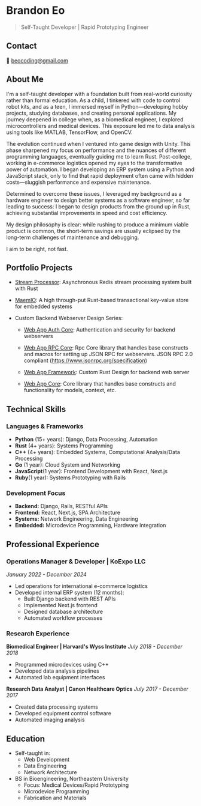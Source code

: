 # Brandon Eo
> Self-Taught Developer | Rapid Prototyping Engineer

## Contact
📧 beocoding@gmail.com

## About Me
I'm a self-taught developer with a foundation built from real-world curiosity rather than formal education. As a child, I tinkered with code to control robot kits, and as a teen, I immersed myself in Python—developing hobby projects, studying databases, and creating personal applications. My journey deepened in college when, as a biomedical engineer, I explored microcontrollers and medical devices. This exposure led me to data analysis using tools like MATLAB, TensorFlow, and OpenCV.

The evolution continued when I ventured into game design with Unity. This phase sharpened my focus on performance and the nuances of different programming languages, eventually guiding me to learn Rust. Post-college, working in e-commerce logistics opened my eyes to the transformative power of automation. I began developing an ERP system using a Python and JavaScript stack, only to find that rapid deployment often came with hidden costs—sluggish performance and expensive maintenance.

Determined to overcome these issues, I leveraged my background as a hardware engineer to design better systems as a software engineer, so far leading to success: I began to design products from the ground up in Rust, achieving substantial improvements in speed and cost efficiency.

My design philosophy is clear: while rushing to produce a minimum viable product is common, the short-term savings are usually eclipsed by the long-term challenges of maintenance and debugging.

I aim to be right, not fast.

## Portfolio Projects
- [Stream Processor](https://github.com/eohyungk/async-redis): Asynchronous Redis stream processing system built with Rust
  
- [MaemIO](https://github.com/eohyungk/maemio): A high through-put Rust-based transactional key-value store for embedded systems
  
- Custom Backend Webserver Design Series:
  
  - [Web App Auth Core](https://github.com/eohyungk/webapp-auth): Authentication and security for backend webservers
    
  - [Web App RPC Core](https://github.com/eohyungk/webapp-rpc-framework): Rpc Core library that handles base constructs and macros for setting up JSON RPC for webservers.
    JSON RPC 2.0 compliant (https://www.jsonrpc.org/specification)
  
  - [Web App Framework](https://github.com/eohyungk/webapp-framework): Custom Rust Design for backend web server
    
  - [Web App Core](https://github.com/eohyungk/webapp-core): Core library that handles base constructs and functionality for models, context, etc.
    
## Technical Skills
### Languages & Frameworks
- **Python** (15+ years): Django, Data Processing, Automation
- **Rust** (4+ years): Systems Programming
- **C++** (4+ years): Embedded Systems, Computational Analysis/Data Processing
- **Go** (1 year): Cloud System and Networking
- **JavaScript**(1 year): Frontend Development with React, Next.js
- **Ruby**(1 year): Systems Prototyping with Rails

### Development Focus
- **Backend:** Django, Rails, RESTful APIs
- **Frontend:** React, Next.js, SPA Architecture
- **Systems:** Network Engineering, Data Engineering
- **Embedded:** Microdevice Programming, Hardware Integration

## Professional Experience
### Operations Manager & Developer | KoExpo LLC
*January 2022 - December 2024*
- Led operations for international e-commerce logistics
- Developed internal ERP system (12 months):
  - Built Django backend with REST APIs
  - Implemented Next.js frontend
  - Designed database architecture
  - Automated workflow processes

### Research Experience
**Biomedical Engineer | Harvard's Wyss Institute**
*July 2018 - December 2018*
- Programmed microdevices using C++
- Developed data analysis pipelines
- Automated lab equipment interfaces

**Research Data Analyst | Canon Healthcare Optics**
*July 2017 - December 2017*
- Created data processing systems
- Developed equipment control software
- Automated imaging analysis

## Education
- Self-taught in:
  - Web Development
  - Data Engineering
  - Network Architecture
- BS in Bioengineering, Northeastern University
  - Focus: Medical Devices/Rapid Prototyping
  - Microdevice Programming
  - Fabrication and Materials
